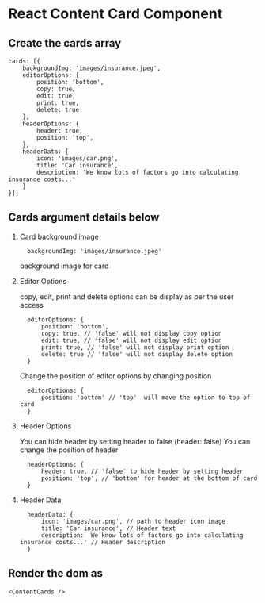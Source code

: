 # React Content Card Component

## Create the cards array

    cards: [{
        backgroundImg: 'images/insurance.jpeg',
        editorOptions: {
            position: 'bottom',
            copy: true,
            edit: true,
            print: true,
            delete: true
        },
        headerOptions: {
            header: true,
            position: 'top',
        },
        headerData: {
            icon: 'images/car.png',
            title: 'Car insurance',
            description: 'We know lots of factors go into calculating insurance costs...'
        }
    }];

## Cards argument details below
   
   1. Card background image
        
            backgroundImg: 'images/insurance.jpeg'

        background image for card

   2. Editor Options

        copy, edit, print and delete options can be display as per the user access

            editorOptions: {
                position: 'bottom',
                copy: true, // 'false' will not display copy option
                edit: true, // 'false' will not display edit option
                print: true, // 'false' will not display print option
                delete: true // 'false' will not display delete option
            }

        Change the position of editor options by changing position 

            editorOptions: {
                position: 'bottom' // 'top'  will move the option to top of card
            }

   3. Header Options 
        
        You can hide header by setting header to false (header: false)
        You can change the position of header 
            
            headerOptions: {
                header: true, // 'false' to hide header by setting header
                position: 'top', // 'bottom' for header at the bottom of card
            }

   4. Header Data 

            headerData: { 
                icon: 'images/car.png', // path to header icon image
                title: 'Car insurance', // Header text
                description: 'We know lots of factors go into calculating insurance costs...' // Header description
            }
            
## Render the dom as 
    
    <ContentCards />
    
    
